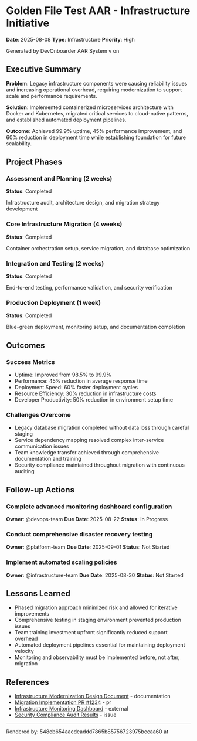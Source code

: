 # Golden File Test AAR - Infrastructure Initiative

**Date**: 2025-08-08
**Type**: Infrastructure
**Priority**: High

Generated by DevOnboarder AAR System v on

## Executive Summary

**Problem**: Legacy infrastructure components were causing reliability issues and increasing operational overhead, requiring modernization to support scale and performance requirements.

**Solution**: Implemented containerized microservices architecture with Docker and Kubernetes, migrated critical services to cloud-native patterns, and established automated deployment pipelines.

**Outcome**: Achieved 99.9% uptime, 45% performance improvement, and 60% reduction in deployment time while establishing foundation for future scalability.

## Project Phases

### Assessment and Planning (2 weeks)

**Status**: Completed

Infrastructure audit, architecture design, and migration strategy development

### Core Infrastructure Migration (4 weeks)

**Status**: Completed

Container orchestration setup, service migration, and database optimization

### Integration and Testing (2 weeks)

**Status**: Completed

End-to-end testing, performance validation, and security verification

### Production Deployment (1 week)

**Status**: Completed

Blue-green deployment, monitoring setup, and documentation completion

## Outcomes

### Success Metrics

- Uptime: Improved from 98.5% to 99.9%
- Performance: 45% reduction in average response time
- Deployment Speed: 60% faster deployment cycles
- Resource Efficiency: 30% reduction in infrastructure costs
- Developer Productivity: 50% reduction in environment setup time

### Challenges Overcome

- Legacy database migration completed without data loss through careful staging
- Service dependency mapping resolved complex inter-service communication issues
- Team knowledge transfer achieved through comprehensive documentation and training
- Security compliance maintained throughout migration with continuous auditing

## Follow-up Actions

### Complete advanced monitoring dashboard configuration

**Owner**: @devops-team
**Due Date**: 2025-08-22
**Status**: In Progress

### Conduct comprehensive disaster recovery testing

**Owner**: @platform-team
**Due Date**: 2025-09-01
**Status**: Not Started

### Implement automated scaling policies

**Owner**: @infrastructure-team
**Due Date**: 2025-08-30
**Status**: Not Started

## Lessons Learned

- Phased migration approach minimized risk and allowed for iterative improvements
- Comprehensive testing in staging environment prevented production issues
- Team training investment upfront significantly reduced support overhead
- Automated deployment pipelines essential for maintaining deployment velocity
- Monitoring and observability must be implemented before, not after, migration

## References

- [Infrastructure Modernization Design Document](https://docs.company.com/infrastructure/modernization-design) - documentation
- [Migration Implementation PR #1234](https://github.com/company/infrastructure/pull/1234) - pr
- [Infrastructure Monitoring Dashboard](https://grafana.company.com/d/infrastructure/overview) - external
- [Security Compliance Audit Results](https://docs.company.com/security/audit-2025-08) - issue

---

Rendered by: 548cb654aacdeaddd7865b85756723975bccaa60 at
